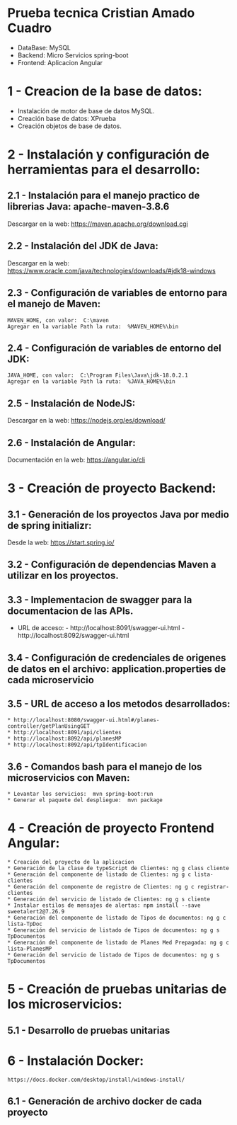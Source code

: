 # Prueba tecnica Cristian Amado Cuadro

* DataBase: MySQL
* Backend: Micro Servicios spring-boot
* Frontend: Aplicacion Angular

# 1 - Creacion de la base de datos: 

 - Instalación de motor de base de datos MySQL. 
 - Creación base de datos: XPrueba
 - Creación objetos de base de datos.
 
# 2 - Instalación y configuración de herramientas para el desarrollo: 


## 2.1 - Instalación para el manejo practico de librerias Java:  apache-maven-3.8.6

Descargar en la web: https://maven.apache.org/download.cgi


## 2.2 - Instalación del JDK de Java:

Descargar en la web: https://www.oracle.com/java/technologies/downloads/#jdk18-windows


## 2.3 - Configuración de variables de entorno para el manejo de Maven:

	MAVEN_HOME, con valor:  C:\maven
	Agregar en la variable Path la ruta:  %MAVEN_HOME%\bin
	
	
## 2.4 - Configuración de variables de entorno del JDK:

	JAVA_HOME, con valor:  C:\Program Files\Java\jdk-18.0.2.1
	Agregar en la variable Path la ruta:  %JAVA_HOME%\bin


## 2.5 - Instalación de NodeJS:

Descargar en la web: https://nodejs.org/es/download/


## 2.6 - Instalación de Angular:

Documentación en la web: https://angular.io/cli


# 3 - Creación de proyecto Backend: 


## 3.1 - Generación de los proyectos Java por medio de spring initializr:

Desde la web: https://start.spring.io/

## 3.2 - Configuración de dependencias Maven a utilizar en los proyectos.

## 3.3 - Implementacion de swagger para la documentacion de las APIs.

* URL de acceso:
					- http://localhost:8091/swagger-ui.html
					- http://localhost:8092/swagger-ui.html

## 3.4 - Configuración de credenciales de origenes de datos en el archivo: application.properties de cada microservicio


## 3.5 - URL de acceso a los metodos desarrollados:

	* http://localhost:8080/swagger-ui.html#/planes-controller/getPlanUsingGET
	* http://localhost:8091/api/clientes
	* http://localhost:8092/api/planesMP
	* http://localhost:8092/api/tpIdentificacion

## 3.6 - Comandos bash para el manejo de los microservicios con Maven:

	* Levantar los servicios:  mvn spring-boot:run
	* Generar el paquete del despliegue:  mvn package


# 4 - Creación de proyecto Frontend Angular: 

	* Creación del proyecto de la aplicacion
	* Generación de la clase de typeScript de Clientes: ng g class cliente
	* Generación del componente de listado de Clientes: ng g c lista-clientes
	* Generación del componente de registro de Clientes: ng g c registrar-clientes
	* Generación del servicio de listado de Clientes: ng g s cliente
	* Instalar estilos de mensajes de alertas: npm install --save sweetalert2@7.26.9
	* Generación del componente de listado de Tipos de documentos: ng g c lista-TpDoc
	* Generación del servicio de listado de Tipos de documentos: ng g s TpDocumentos
	* Generación del componente de listado de Planes Med Prepagada: ng g c lista-PlanesMP
	* Generación del servicio de listado de Tipos de documentos: ng g s TpDocumentos

# 5 - Creación de pruebas unitarias de los microservicios:
		
## 5.1 - Desarrollo de pruebas unitarias


# 6 - Instalación Docker:
	https://docs.docker.com/desktop/install/windows-install/
	
## 6.1 - Generación de archivo docker de cada proyecto